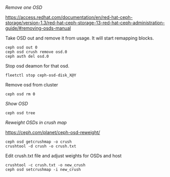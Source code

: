 *Remove one OSD*

https://access.redhat.com/documentation/en/red-hat-ceph-storage/version-1.3/red-hat-ceph-storage-13-red-hat-ceph-administration-guide/#removing-osds-manual

Take OSD out and remove it from usage. It will start remapping blocks.

	ceph osd out 0
	ceph osd crush remove osd.0
	ceph auth del osd.0

Stop osd deamon for that osd.
	
	fleetctl stop ceph-osd-disk_X@Y

Remove osd from cluster

	ceph osd rm 0

*Show OSD* 

	ceph osd tree

*Reweight OSDs in crush map*

https://ceph.com/planet/ceph-osd-reweight/

	ceph osd getcrushmap -o crush
	crushtool -d crush -o crush.txt

Edit crush.txt file and adjust weights for OSDs and host

	crushtool -c crush.txt -o new_crush
	ceph osd setcrushmap -i new_crush

